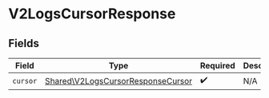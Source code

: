 # V2LogsCursorResponse


## Fields

| Field                                                                                  | Type                                                                                   | Required                                                                               | Description                                                                            |
| -------------------------------------------------------------------------------------- | -------------------------------------------------------------------------------------- | -------------------------------------------------------------------------------------- | -------------------------------------------------------------------------------------- |
| `cursor`                                                                               | [Shared\V2LogsCursorResponseCursor](../../Models/Shared/V2LogsCursorResponseCursor.md) | :heavy_check_mark:                                                                     | N/A                                                                                    |
